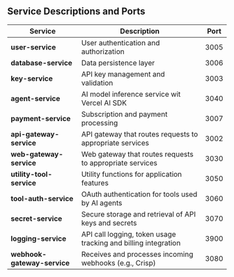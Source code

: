 
## Service Descriptions and Ports

| Service | Description | Port |
|---------|-------------|------|
| **user-service** | User authentication and authorization | 3005 |
| **database-service** | Data persistence layer | 3006 |
| **key-service** | API key management and validation | 3003 |
| **agent-service** | AI model inference service wit Vercel AI SDK | 3040 |
| **payment-service** | Subscription and payment processing | 3007 |
| **api-gateway-service** | API gateway that routes requests to appropriate services | 3002 |
| **web-gateway-service** | Web gateway that routes requests to appropriate services | 3030 |
| **utility-tool-service** | Utility functions for application features | 3050 |
| **tool-auth-service** | OAuth authentication for tools used by AI agents | 3060 |
| **secret-service** | Secure storage and retrieval of API keys and secrets | 3070 |
| **logging-service** | API call logging, token usage tracking and billing integration | 3900 |
| **webhook-gateway-service** | Receives and processes incoming webhooks (e.g., Crisp) | 3080 |

